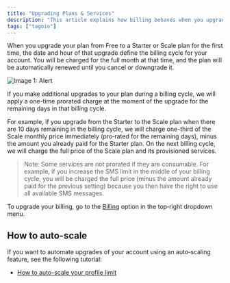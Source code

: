 ```yaml
---
title: "Upgrading Plans & Services"
description: "This article explains how billing behaves when you upgrade TagoIO plans or services, including proration rules and when charges are applied, and points to a tutorial for enabling auto-scaling of profile limits."
tags: ["tagoio"]
---
```

When you upgrade your plan from Free to a Starter or Scale plan for the first time, the date and hour of that upgrade define the billing cycle for your account. You will be charged for the full month at that time, and the plan will be automatically renewed until you cancel or downgrade it.

![Image 1: Alert](/docs_imagem/tagoio/exclamation-4.png)

If you make additional upgrades to your plan during a billing cycle, we will apply a one-time prorated charge at the moment of the upgrade for the remaining days in that billing cycle.

For example, if you upgrade from the Starter to the Scale plan when there are 10 days remaining in the billing cycle, we will charge one-third of the Scale monthly price immediately (pro‑rated for the remaining days), minus the amount you already paid for the Starter plan. On the next billing cycle, we will charge the full price of the Scale plan and its provisioned services.

> Note: Some services are not prorated if they are consumable. For example, if you increase the SMS limit in the middle of your billing cycle, you will be charged the full price (minus the amount already paid for the previous setting) because you then have the right to use all available SMS messages.

To upgrade your billing, go to the [Billing](../billing/billing-summary) option in the top‑right dropdown menu.

## How to auto-scale

If you want to automate upgrades of your account using an auto‑scaling feature, see the following tutorial:

- [How to auto-scale your profile limit](../analysis/index)